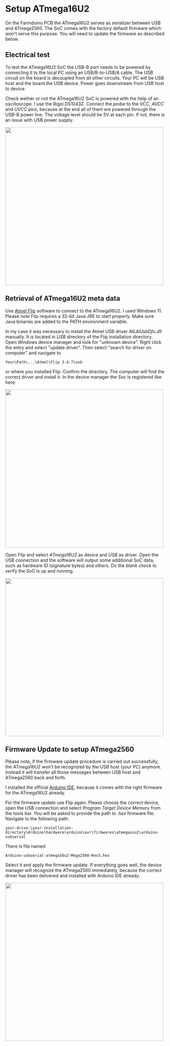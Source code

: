 # Setup ATmega16U2
On the Farmduino PCB the ATmega16U2 serves as serializer between USB and ATmega2560. The SoC comes with the factory default firmware which won't serve this purpose. You will need to update the firmware as described below.

## Electrical test
To test the ATmega16U2 SoC the USB-B port needs to be powered by connecting it to the local PC using an USB/B-to-USB/A cable. The USB circuit on the board is decoupled from all other circuits. Your PC will be USB host and the board the USB device. Power goes downstream from USB host to device.

Check wether or not the ATmega16U2 SoC is powered with the help of an oscilloscope. I use the Rigol DS1043Z. Connect the probe to the *VCC*, *AVCC* and *UVCC* pins, because at the end all of them are powered through the USB-B power line. The voltage level should be 5V at each pin. If not, there is an issue with USB power supply.

<a href="url"><img src="https://github.com/paulhaufe/farmduino-pcb-howto/blob/main/guides/atmega16u2.png" width="500">
</a>

## Retrieval of ATmega16U2 meta data
Use [Atmel Flip](https://www.microchip.com/en-us/development-tool/flip) software to connect to the ATmega16U2. I used Windows 11. Please note Flip requires a 32-bit Java JRE to start properly. Make sure Java binaries are added to the PATH environment variable. 

In my case it was necessary to install the Atmel USB driver *AtLibUsbDfu.dll* manually. It is located in *USB* directory of the Flip installation directory. Open Windows device manager and look for "unknown device". Right click the entry and select "update driver". Then select "search for driver on computer" and navigate to 

    Your\Path\...\Atmel\Flip 3.4.7\usb

or where you installed Flip. Confirm the directory. The computer will find the correct driver and install it. In the device manager the Soc is registered like here:

<a href="url"><img src="https://github.com/paulhaufe/farmduino-pcb-howto/blob/main/guides/device-manager.png" width="500">
</a>

Open Flip and select *ATmega16U2* as device and *USB* as driver. Open the USB connection and the software will output some additional SoC data, such as hardware ID (signature bytes) and others. Do the *blank check* to verify the SoC is up and running.

<a href="url"><img src="https://github.com/paulhaufe/farmduino-pcb-howto/blob/main/guides/flip.png" width="500">
</a>

## Firmware Update to setup ATmega2560
Please note, if the firmware update procedure is carried out successfully, the ATmega16U2 won't be recognized by the USB host (your PC) anymore. Instead it will transfer all those messages between USB host and ATmega2560 back and forth.

I installed the official [Arduino IDE](https://www.arduino.cc/en/software), because it comes with the right firmware for the ATmega16U2 already.

For the firmware update use Flip again. Please choose the correct device, open the USB connection and select *Program Target Device Memory* from the tools bar. You will be asked to provide the path to *.hex* firmware file. Navigate to the following path:

    your-drive:\your-installation-directory\Arduino\hardware\arduino\avr\firmwares\atmegaxxu2\arduino-usbserial

There is file named

    Arduino-usbserial-atmega16u2-Mega2560-Rev3.hex

Select it and apply the firmware update. If everything goes well, the device manager will recognize the ATmega2560 immediately, because the correct driver has been delivered and installed with Arduino IDE already.

<a href="url"><img src="https://github.com/paulhaufe/farmduino-pcb-howto/blob/main/guides/atmega2560.png" width="500">
</a>